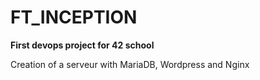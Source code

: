 # FT_INCEPTION
__First devops project for 42 school__

Creation of a serveur with MariaDB, Wordpress and Nginx
